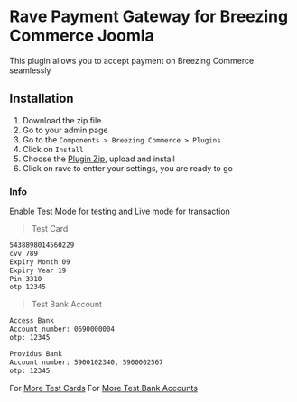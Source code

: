 # Rave Payment Gateway for Breezing Commerce Joomla

This plugin allows you to accept payment on Breezing Commerce seamlessly

## Installation

1. Download the zip file
2. Go to your admin page
3. Go to the `Components > Breezing Commerce > Plugins`
4. Click on `Install`
5. Choose the [Plugin Zip](bc_plugin_payment_rave.zip?raw=true), upload and install
6. Click on rave to entter your settings, you are ready to go

### Info
Enable Test Mode for testing and Live mode for transaction

>Test Card

```bash
5438898014560229
cvv 789
Expiry Month 09
Expiry Year 19
Pin 3310
otp 12345
```

>Test Bank Account

```bash
Access Bank
Account number: 0690000004
otp: 12345
```

```bash
Providus Bank
Account number: 5900102340, 5900002567
otp: 12345
```

For [More Test Cards](https://flutterwavedevelopers.readme.io/docs/test-cards)
For [More Test Bank Accounts](https://flutterwavedevelopers.readme.io/docs/test-bank-accounts)